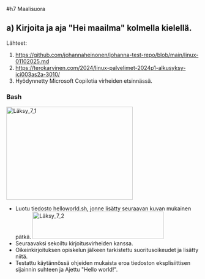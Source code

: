 #h7 Maalisuora

## a) Kirjoita ja aja "Hei maailma" kolmella kielellä.

Lähteet:
1. https://github.com/johannaheinonen/johanna-test-repo/blob/main/linux-01102025.md
2. https://terokarvinen.com/2024/linux-palvelimet-2024p1-alkusyksy-ici003as2a-3010/
3. Hyödynnetty Microsoft Copilotia virheiden etsinnässä.

### Bash

<img width="330" height="243" alt="Läksy_7_1" src="https://github.com/user-attachments/assets/10a9e827-4fd2-4e35-8fb8-1c0abc486758" />

- Luotu tiedosto helloworld.sh, jonne lisätty seuraavan kuvan mukainen pätkä. <img width="343" height="71" alt="Läksy_7_2" src="https://github.com/user-attachments/assets/d0934102-dd9a-408b-a281-bb33537e614c" />
- Seuraavaksi sekoiltu kirjoitusvirheiden kanssa.
- Oikeinkirjoituksen opiskelun jälkeen tarkistettu suoritusoikeudet ja lisätty niitä.
- Testattu käytännössä ohjeiden mukaista eroa tiedoston eksplisiittisen sijainnin suhteen ja Ajettu "Hello world!".





